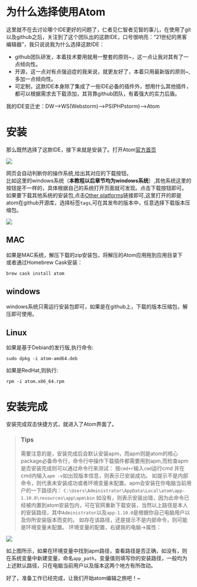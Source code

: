 # 为什么选择使用Atom
这里就不在去讨论哪个IDE更好的问题了，仁者见仁智者见智的事儿，在使用了git以及github之后，关注到了这个团队出的这款IDE，口号很响亮：“21世纪的黑客编辑器”，我只说说我为什么选择这款IDE：

* github团队研发，本着技术要用就用一整套的原则~，这一点让我对其有了一点倾向性。
* 开源，这一点对有点强迫症的我来说，就更友好了，本着只用最新版的原则~,多加一点倾向性。
* 可定制，这款IDE本身除了集成了一些IDE必备的插件外，想用什么其他插件，都可以根据需求去下载添加，其背靠github团队，有着强大的实力后盾。

我的IDE变迁史：DW-->WS(Webstorm)-->PS(PHPstorm)-->Atom

# 安装
那么既然选择了这款IDE，接下来就是安装了。打开Atom[官方首页][1]

![][2]

网页会自动判断你的操作系统,给出其对应的下载按钮。<br />
比如这里的windows系统（**本教程以后章节均为windows系统**）,其他系统这里的按钮是不一样的，具体根据自己的系统打开页面就可发现。点击下载按钮即可。<br />
如果要下载其他系统的安装包,点击[Other platforms][3]链接即可,这里打开的即是atom在github开源库，选择标签`tags`,可在其发布的版本中，任意选择下载版本压缩包。

![][4]

## MAC
如果是MAC系统，解压下载的zip安装包，将解压的Atom应用拖到应用目录下<br />
或者通过Homebrew Cask安装：
```
brew cask install atom
```
## windows
windows系统只需运行安装包即可，如果是在github上，下载的版本压缩包，解压即可使用。

## Linux
如果是基于Debian的发行版,执行命令:
```
sudo dpkg -i atom-amd64.deb
```
如果是RedHat,则执行:
```
rpm -i atom.x86_64.rpm
```

# 安装完成
安装完成双击快捷方式，就进入了Atom界面了。

> ### Tips
> 需要注意的是，安装完成后会默认安装apm，而apm则是atom的核心package必备命令行，命令行中操作下载插件都需要用到apm,而检查apm是否安装完成则可以通过命令行来测试：
> 按`cmd+r`输入`cmd`运行cmd 并在cmd内输入`apm -v`如出现版本信息，则表示已安装成功。
> 如提示不是内部命令，则代表未安装成功或者环境变量未配置。apm会安装在你电脑当前用户的一下路径内：
> ```C:\Users\Administrator\AppData\Local\atom\app-1.10.0\resources\app\apm\bin```
> 如没有，则表示安装出错，因为此命令已经被内置到atom安装包内，可在官网重新下载安装，当然以上路径是本人的安装路径，其中`Administrator`以及`app-1.10.0`是根据你自己电脑用户以及你所安装版本而变的。
> 如存在该路径，还是提示不是内部命令，则可能是环境变量未配置。
> 环境变量的配置，右键我的电脑->属性：

![][5]

如上图所示，如果在环境变量中找到apm路径，查看路径是否正确，如没有，则在系统变量中新建变量，命名`app_path`，变量值则填写你的安装路径，一般均为上述默认路径，只在电脑当前用户以及版本这两个地方有所改动。

好了，准备工作已经完成，让我们开始atom编辑之旅吧！~

[1]:https://atom.io/ "Atom官网"
[2]:https://github.com/kaivin/atom/raw/master/images/install/download.png ""
[3]:https://github.com/atom/atom/releases/ "发布版本"
[4]:https://github.com/kaivin/atom/raw/master/images/install/github.png ""
[5]:https://github.com/kaivin/atom/raw/master/images/install/path.png ""

